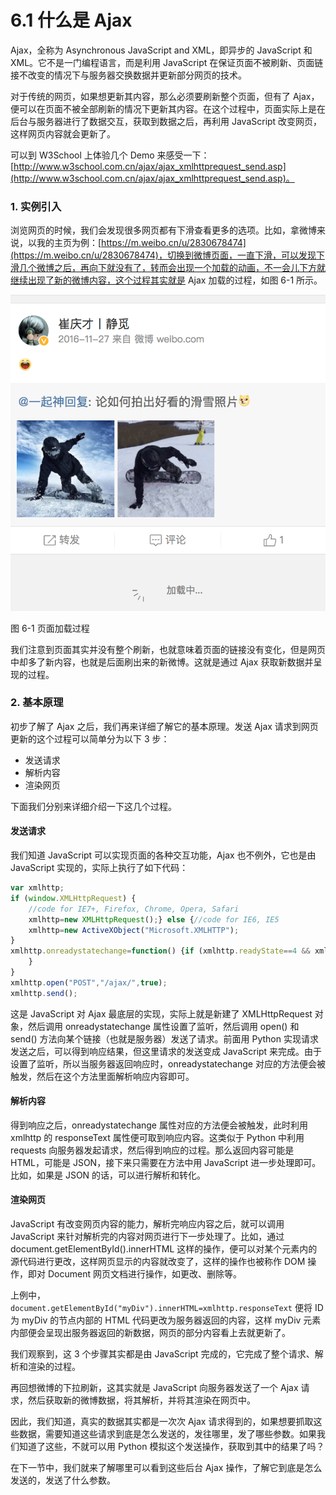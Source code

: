 # 6.1 什么是 Ajax

Ajax，全称为 Asynchronous JavaScript and XML，即异步的 JavaScript 和 XML。它不是一门编程语言，而是利用 JavaScript 在保证页面不被刷新、页面链接不改变的情况下与服务器交换数据并更新部分网页的技术。

对于传统的网页，如果想更新其内容，那么必须要刷新整个页面，但有了 Ajax，便可以在页面不被全部刷新的情况下更新其内容。在这个过程中，页面实际上是在后台与服务器进行了数据交互，获取到数据之后，再利用 JavaScript 改变网页，这样网页内容就会更新了。

可以到 W3School 上体验几个 Demo 来感受一下：[http://www.w3school.com.cn/ajax/ajax_xmlhttprequest_send.asp](http://www.w3school.com.cn/ajax/ajax_xmlhttprequest_send.asp)。

### 1. 实例引入

浏览网页的时候，我们会发现很多网页都有下滑查看更多的选项。比如，拿微博来说，以我的主页为例：[https://m.weibo.cn/u/2830678474](https://m.weibo.cn/u/2830678474)，切换到微博页面，一直下滑，可以发现下滑几个微博之后，再向下就没有了，转而会出现一个加载的动画，不一会儿下方就继续出现了新的微博内容，这个过程其实就是 Ajax 加载的过程，如图 6-1 所示。

![](../assets/6-1.png)

图 6-1 页面加载过程

我们注意到页面其实并没有整个刷新，也就意味着页面的链接没有变化，但是网页中却多了新内容，也就是后面刷出来的新微博。这就是通过 Ajax 获取新数据并呈现的过程。

### 2. 基本原理

初步了解了 Ajax 之后，我们再来详细了解它的基本原理。发送 Ajax 请求到网页更新的这个过程可以简单分为以下 3 步：

* 发送请求
* 解析内容
* 渲染网页

下面我们分别来详细介绍一下这几个过程。

#### 发送请求

我们知道 JavaScript 可以实现页面的各种交互功能，Ajax 也不例外，它也是由 JavaScript 实现的，实际上执行了如下代码：

```js
var xmlhttp;
if (window.XMLHttpRequest) {
    //code for IE7+, Firefox, Chrome, Opera, Safari
    xmlhttp=new XMLHttpRequest();} else {//code for IE6, IE5
    xmlhttp=new ActiveXObject("Microsoft.XMLHTTP");
}
xmlhttp.onreadystatechange=function() {if (xmlhttp.readyState==4 && xmlhttp.status==200) {document.getElementById("myDiv").innerHTML=xmlhttp.responseText;
    }
}
xmlhttp.open("POST","/ajax/",true);
xmlhttp.send();
```

这是 JavaScript 对 Ajax 最底层的实现，实际上就是新建了 XMLHttpRequest 对象，然后调用 onreadystatechange 属性设置了监听，然后调用 open() 和 send() 方法向某个链接（也就是服务器）发送了请求。前面用 Python 实现请求发送之后，可以得到响应结果，但这里请求的发送变成 JavaScript 来完成。由于设置了监听，所以当服务器返回响应时，onreadystatechange 对应的方法便会被触发，然后在这个方法里面解析响应内容即可。

#### 解析内容

得到响应之后，onreadystatechange 属性对应的方法便会被触发，此时利用 xmlhttp 的 responseText 属性便可取到响应内容。这类似于 Python 中利用 requests 向服务器发起请求，然后得到响应的过程。那么返回内容可能是 HTML，可能是 JSON，接下来只需要在方法中用 JavaScript 进一步处理即可。比如，如果是 JSON 的话，可以进行解析和转化。

#### 渲染网页

JavaScript 有改变网页内容的能力，解析完响应内容之后，就可以调用 JavaScript 来针对解析完的内容对网页进行下一步处理了。比如，通过 document.getElementById().innerHTML 这样的操作，便可以对某个元素内的源代码进行更改，这样网页显示的内容就改变了，这样的操作也被称作 DOM 操作，即对 Document 网页文档进行操作，如更改、删除等。

上例中，`document.getElementById("myDiv").innerHTML=xmlhttp.responseText` 便将 ID 为 myDiv 的节点内部的 HTML 代码更改为服务器返回的内容，这样 myDiv 元素内部便会呈现出服务器返回的新数据，网页的部分内容看上去就更新了。

我们观察到，这 3 个步骤其实都是由 JavaScript 完成的，它完成了整个请求、解析和渲染的过程。

再回想微博的下拉刷新，这其实就是 JavaScript 向服务器发送了一个 Ajax 请求，然后获取新的微博数据，将其解析，并将其渲染在网页中。

因此，我们知道，真实的数据其实都是一次次 Ajax 请求得到的，如果想要抓取这些数据，需要知道这些请求到底是怎么发送的，发往哪里，发了哪些参数。如果我们知道了这些，不就可以用 Python 模拟这个发送操作，获取到其中的结果了吗？

在下一节中，我们就来了解哪里可以看到这些后台 Ajax 操作，了解它到底是怎么发送的，发送了什么参数。